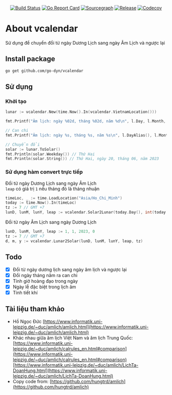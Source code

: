 <div align="center">

[![Build Status](https://github.com/go-dyn/vcalendar/actions/workflows/test.yml/badge.svg?branch=main)](https://github.com/go-dyn/vcalendar/actions?query=branch%3Amain)
[![Go Report Card](https://goreportcard.com/badge/github.com/go-dyn/vcalendar)](https://goreportcard.com/report/github.com/go-dyn/vcalendar)
[![Sourcegraph](https://sourcegraph.com/github.com/go-dyn/vcalendar/-/badge.svg)](https://sourcegraph.com/github.com/go-dyn/vcalendar?badge)
[![Release](https://img.shields.io/github/release/go-dyn/vcalendar.svg?style=flat-square)](https://github.com/go-dyn/vcalendar/releases)
[![Codecov](https://codecov.io/gh/go-dyn/vcalendar/branch/main/graph/badge.svg)](https://codecov.io/gh/go-dyn/vcalendar)

</div>

# About vcalendar
Sử dụng để chuyển đổi từ ngày Dương Lịch sang ngày Âm Lịch và ngược lại

## Install package

```bash
go get github.com/go-dyn/vcalendar
```

## Sử dụng

### Khởi tạo

```go
lunar := vcalendar.New(time.Now().In(vcalendar.VietnamLocation()))

fmt.Printf("Âm lịch: ngày %02d, tháng %02d, năm %d\n", l.Day, l.Month, l.Year) // Âm lịch: ngày 03, tháng 05, năm 2023

// Can chi
fmt.Printf("Âm lịch: ngày %s, tháng %s, năm %s\n", l.DayAlias(), l.MonthAlias(), l.YearAlias()) // Âm lịch: ngày Kỷ Dậu, tháng Mậu Ngọ, năm Quý Mão

// Chuyển đổi
solar := lunar.ToSolar()
fmt.Println(solar.Weekday()) // Thứ Hai
fmt.Println(solar.String()) // Thứ Hai, ngày 20, tháng 06, năm 2023
```

### Sử dụng hàm convert trực tiếp

Đổi từ ngày Dương Lịch sang ngày Âm Lịch \
`leap` có giá trị `1` nếu tháng đó là tháng nhuận

```go
timeLoc, _ := time.LoadLocation("Asia/Ho_Chi_Minh")
today := time.Now().In(timeLoc)
tz := 7 // GMT +7
lunD, lunM, lunY, leap := vcalendar.Solar2Lunar(today.Day(), int(today.Month()), today.Year(), tz)
```

Đổi từ ngày Âm Lịch sang ngày Dương Lịch

```go
lunD, lunM, lunY, leap := 1, 1, 2023, 0
tz := 7 // GMT +7
d, m, y := vcalendar.Lunar2Solar(lunD, lunM, lunY, leap, tz)
```

## Todo

- [x] Đổi từ ngày dương lịch sang ngày âm lịch và ngược lại
- [x] Đổi ngày tháng năm ra can chi
- [x] Tính giờ hoàng đạo trong ngày
- [x] Ngày lễ đặc biệt trong lịch âm
- [x] Tính tiết khí

## Tài liệu tham khảo

- Hồ Ngọc Đức
  [https://www.informatik.uni-leipzig.de/~duc/amlich/amlich.html](https://www.informatik.uni-leipzig.de/~duc/amlich/amlich.html)
- Khác nhau giữa âm lịch Việt Nam và âm lịch Trung Quốc: \
  [https://www.informatik.uni-leipzig.de/~duc/amlich/calrules_en.html#comparison](https://www.informatik.uni-leipzig.de/~duc/amlich/calrules_en.html#comparison) \
  [https://www.informatik.uni-leipzig.de/~duc/amlich/LichTa-DoanHung.html](https://www.informatik.uni-leipzig.de/~duc/amlich/LichTa-DoanHung.html)
- Copy code from: [https://github.com/hungtrd/amlich](https://github.com/hungtrd/amlich)